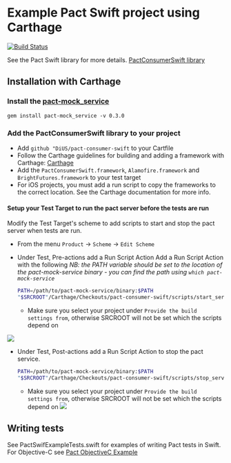 # Example Pact Swift project using Carthage
[![Build Status](https://travis-ci.org/andrewspinks/PactSwiftExample.svg?branch=master)](https://travis-ci.org/andrewspinks/PactSwiftExample)

See the Pact Swift library for more details. [PactConsumerSwift library][pact-consumer-swift]

## Installation with Carthage

### Install the [pact-mock_service](https://github.com/bethesque/pact-mock_service)
  `gem install pact-mock_service -v 0.3.0`

### Add the PactConsumerSwift library to your project
- Add `github "DiUS/pact-consumer-swift` to your Cartfile
- Follow the Carthage guidelines for building and adding a framework with Carthage: [Carthage](https://github.com/Carthage/Carthage)
- Add the `PactConsumerSwift.framework`, `Alamofire.framework` and `BrightFutures.framework` to your test target
- For iOS projects, you must add a run script to copy the frameworks to the correct location. See the Carthage documentation for more info.

#### Setup your Test Target to run the pact server before the tests are run
  Modify the Test Target's scheme to add scripts to start and stop the pact server when tests are run.
  * From the menu `Product` -> `Scheme` -> `Edit Scheme`
  * Under Test, Pre-actions add a Run Script Action
    Add a Run Script Action with the following
    _NB: the PATH variable should be set to the location of the pact-mock-service binary - you can find the path using `which pact-mock-service`_

    ```bash
    PATH=/path/to/pact-mock-service/binary:$PATH
    "$SRCROOT"/Carthage/Checkouts/pact-consumer-swift/scripts/start_server.sh
    ```
    - Make sure you select your project under `Provide the build settings from`, otherwise SRCROOT will not be set which the scripts depend on

  ![](http://i.imgur.com/o4tXzGK.png)
  * Under Test, Post-actions add a Run Script Action to stop the pact service.

    ```bash
    PATH=/path/to/pact-mock-service/binary:$PATH
    "$SRCROOT"/Carthage/Checkouts/pact-consumer-swift/scripts/stop_server.sh
    ```
    - Make sure you select your project under `Provide the build settings from`, otherwise SRCROOT will not be set which the scripts depend on
  ![](http://i.imgur.com/QjsEeF9.png)

## Writing tests
See PactSwifExampleTests.swift for examples of writing Pact tests in Swift. For Objective-C see [Pact ObjectiveC Example](https://github.com/andrewspinks/PactObjectiveCExample)

[pact-consumer-swift]: https://github.com/DiUS/pact-consumer-swift
